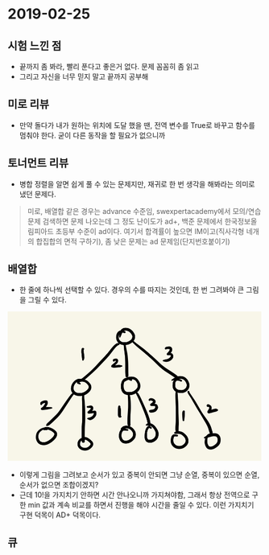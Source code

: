 # 2019-02-25

## 시험 느낀 점

- 끝까지 좀 봐라, 빨리 푼다고 좋은거 없다. 문제 꼼꼼히 좀 읽고
- 그리고 자신을 너무 믿지 말고 끝까지 공부해

## 미로 리뷰

- 만약 돌다가 내가 원하는 위치에 도달 했을 땐, 전역 변수를 True로 바꾸고  함수를 멈춰야 한다. 굳이 다른 동작을 할 필요가 없으니까

## 토너먼트 리뷰

- 병합 정렬을 알면 쉽게 풀 수 있는 문제지만, 재귀로 한 번 생각을 해봐라는 의미로 냈던 문제다.

> 미로, 배열합 같은 경우는 advance 수준임, swexpertacademy에서 모의/연습문제 검색하면 문제 나오는데 그 정도 난이도가 ad+, 백준 문제에서 한국정보올림피아드 초등부 수준이 ad이다. 여기서 합격률이 높으면 IM이고(직사각형 네개의 합집합의 면적 구하기), 좀 낮은 문제는 ad 문제임(단지번호붙이기)

## 배열합

- 한 줄에 하나씩 선택할 수 있다. 경우의 수를 따지는 것인데, 한 번 그려봐야 큰 그림을 그릴 수 있다.

![](images/1.png)

- 이렇게 그림을 그려보고 순서가 있고 중복이 안되면 그냥 순열, 중복이 있으면 순열, 순서가 없으면 조합이겠지?
- 근데 10!을 가지치기 안하면 시간 안나오니까 가지쳐야함, 그래서 항상 전역으로 구한 min 값과 계속 비교를 하면서 진행을 해야 시간을 줄일 수 있다. 이런 가지치기 구현 덕목이 AD+ 덕목이다.



## 큐